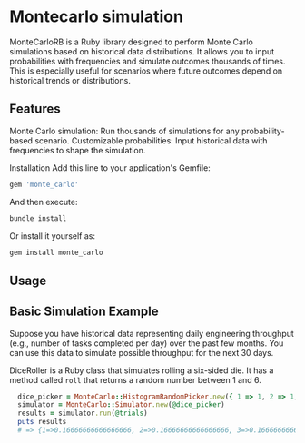 # Montecarlo simulation

MonteCarloRB is a Ruby library designed to perform Monte Carlo simulations based on historical data distributions. It allows you to input probabilities with frequencies and simulate outcomes thousands of times. This is especially useful for scenarios where future outcomes depend on historical trends or distributions.

## Features

Monte Carlo simulation: Run thousands of simulations for any probability-based scenario.
Customizable probabilities: Input historical data with frequencies to shape the simulation.

Installation
Add this line to your application's Gemfile:

```ruby
gem 'monte_carlo'
```

And then execute:

```bash
bundle install
```

Or install it yourself as:

```ruby
gem install monte_carlo
```

## Usage

## Basic Simulation Example

Suppose you have historical data representing daily engineering throughput (e.g., number of tasks completed per day) over the past few months. You can use this data to simulate possible throughput for the next 30 days.

DiceRoller is a Ruby class that simulates rolling a six-sided die. It has a method called `roll` that returns a random number between 1 and 6.

```ruby
  dice_picker = MonteCarlo::HistogramRandomPicker.new({ 1 => 1, 2 => 1, 3 => 1, 4 => 1, 5 => 1, 6 => 1 })
  simulator = MonteCarlo::Simulator.new(@dice_picker)
  results = simulator.run(@trials)
  puts results
  # => {1=>0.16666666666666666, 2=>0.16666666666666666, 3=>0.16666666666666666, 4=>0.16666666666666666, 5=>0.16666666666666666, 6=>0.16666666666666666}
```

